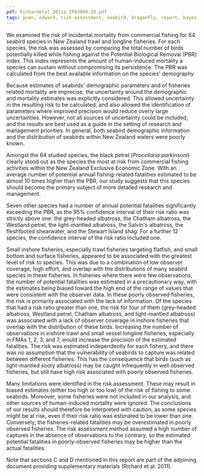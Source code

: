 ```yaml
---
pdf: Richardetal_2011a_IPA2009-20.pdf
tags: yvan, edward, risk-assessment, seabird, dragonfly, report, bayesian
---
```

We examined the risk of incidental mortality from commercial fishing for 64 seabird species in New
Zealand trawl and longline fisheries. For each species, the risk was assessed by comparing the
total number of birds potentially killed while fishing against the Potential Biological Removal (PBR)
index. This index represents the amount of human-induced mortality a species can sustain without
compromising its persistence. The PBR was calculated from the best available information on the
species' demography.

Because estimates of seabirds' demographic parameters and of fisheries related mortality are imprecise,
the uncertainty around the demographic and mortality estimates was explicitly considered. This allowed
uncertainty in the resulting risk to be calculated, and also allowed the identification of parameters where
improved precision would reduce overly large uncertainties. However, not all sources of uncertainty
could be included, and the results are best used as a guide in the setting of research and management
priorities. In general, both seabird demographic information and the distribution of seabirds within New
Zealand waters were poorly known.

Amongst the 64 studied species, the black petrel (*Procellaria parkinsoni*) clearly stood out as the species
the most at risk from commercial fishing activities within the New Zealand Exclusive Economic Zone.
With an average number of potential annual fishing-related fatalities estimated to be almost 10 times
higher than the PBR, our study suggests that this species should become the primary subject of more
detailed research and management.

Seven other species had a number of annual potential fatalities significantly exceeding the PBR, as
the 95% confidence interval of their risk ratio was strictly above one: the grey-headed albatross, the
Chatham albatross, the Westland petrel, the light-mantled albatross, the Salvin's albatross, the fleshfooted
shearwater, and the Stewart Island shag. For a further 12 species, the confidence interval of the
risk ratio included one.

Small inshore fisheries, especially trawl fisheries targeting flatfish, and small bottom and surface
fisheries, appeared to be associated with the greatest level of risk to species. This was due to a
combination of low observer coverage, high effort, and overlap with the distributions of many seabird
species in these fisheries. In fisheries where there were few observations, the number of potential
fatalities was estimated in a precautionary way, with the estimates being biased toward the high end
of the range of values that were consistent with the observer data. In these poorly observed fisheries,
the risk is primarily associated with the lack of information. Of the species that had a risk ratio greater
than one, the risk for four of them (grey-headed albatross, Westland petrel, Chatham albatross, and
light-mantled albatross) was associated with a lack of observer coverage in inshore fisheries that overlap
with the distribution of these birds. Increasing the number of observations in inshore trawl and small
vessel longline fisheries, especially in FMAs 1, 2, 3, and 7, would increase the precision of the estimated
fatalities. The risk was estimated independently for each fishery, and there was no assumption that the
vulnerability of seabirds to capture was related between different fisheries. This has the consequence
that birds (such as light-mantled sooty albatross) may be caught infrequently in well observed fisheries,
but still have high risk associated with poorly observed fisheries.

Many limitations were identified in the risk assessment. These may result in biased estimates (either too
high or too low) of the risk of fishing to some seabirds. Moreover, some fisheries were not included in
our analysis, and other sources of human-induced mortality were ignored. The conclusions of our results
should therefore be interpreted with caution, as some species might be at risk, even if their risk ratio
was estimated to be lower than one. Conversely, the fisheries-related fatalities may be overestimated in
poorly observed fisheries. The risk assessment method assumed a high number of captures in the absence
of observations to the contrary, so the estimated potential fatalities in poorly-observed fisheries may be
higher than the actual fatalities.

Note that sections C and D mentioned in this report are part of the adjoining document providing
supplementary materials (Richard et al. 2011).
